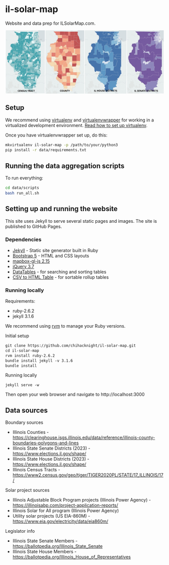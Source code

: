 # il-solar-map

Website and data prep for ILSolarMap.com. 

![IlSolarMap.com](images/il-solar-map-x4.jpg)

## Setup
We recommend using [virtualenv](http://virtualenv.readthedocs.org/en/latest/virtualenv.html) and [virtualenvwrapper](http://virtualenvwrapper.readthedocs.org/en/latest/install.html) for working in a virtualized development environment. [Read how to set up virtualenv](http://docs.python-guide.org/en/latest/dev/virtualenvs/).

Once you have virtualenvwrapper set up, do this:

```bash
mkvirtualenv il-solar-map -p /path/to/your/python3
pip install -r data/requirements.txt
```

## Running the data aggregation scripts

To run everything:

```bash
cd data/scripts
bash run_all.sh
```

## Setting up and running the website 

This site uses Jekyll to serve several static pages and images. The site is published to GitHub Pages.
### Dependencies

* [Jekyll](http://jekyllrb.com/) - Static site generator built in Ruby
* [Bootstrap 5](http://getbootstrap.com) - HTML and CSS layouts
* [mapbox-gl-js 2.15](https://docs.mapbox.com/mapbox-gl-js/guides)
* [jQuery 3.7](https://jquery.com/)
* [DataTables](http://datatables.net) - for searching and sorting tables
* [CSV to HTML Table](https://github.com/derekeder/csv-to-html-table) - for sortable rollup tables

### Running locally

Requirements:

* ruby-2.6.2
* jekyll 3.1.6

We recommend using [rvm](https://rvm.io/) to manage your Ruby versions.

Initial setup
```console
git clone https://github.com/chihacknight/il-solar-map.git
cd il-solar-map
rvm install ruby-2.6.2
bundle install jekyll -v 3.1.6
bundle install
```

Running locally
```console
jekyll serve -w
```

Then open your web browser and navigate to http://localhost:3000

## Data sources

Boundary sources

* Illinois Counties - https://clearinghouse.isgs.illinois.edu/data/reference/illinois-county-boundaries-polygons-and-lines
* Illinois State Senate Districts (2023) - https://www.elections.il.gov/shape/
* Illinois State House Districts (2023) - https://www.elections.il.gov/shape/
* Illinois Census Tracts - https://www2.census.gov/geo/tiger/TIGER2020PL/STATE/17_ILLINOIS/17/

Solar project sources

* Illinois Adjustable Block Program projects (Illinois Power Agency) - https://illinoisabp.com/project-application-reports/
* Illinois Solar for All program (Illinois Power Agency)
* Utility solar projects (US EIA-860M) - https://www.eia.gov/electricity/data/eia860m/

Legislator info

* Illinois State Senate Members - https://ballotpedia.org/Illinois_State_Senate
* Illinois State House Members - https://ballotpedia.org/Illinois_House_of_Representatives